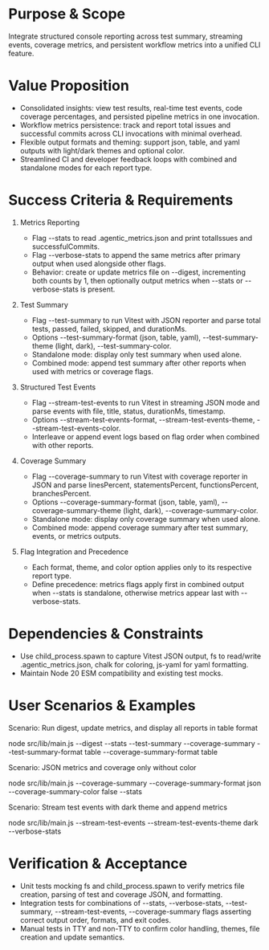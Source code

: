 # Purpose & Scope

Integrate structured console reporting across test summary, streaming events, coverage metrics, and persistent workflow metrics into a unified CLI feature.

# Value Proposition

- Consolidated insights: view test results, real-time test events, code coverage percentages, and persisted pipeline metrics in one invocation.
- Workflow metrics persistence: track and report total issues and successful commits across CLI invocations with minimal overhead.
- Flexible output formats and theming: support json, table, and yaml outputs with light/dark themes and optional color.
- Streamlined CI and developer feedback loops with combined and standalone modes for each report type.

# Success Criteria & Requirements

1. Metrics Reporting
   - Flag --stats to read .agentic_metrics.json and print totalIssues and successfulCommits.
   - Flag --verbose-stats to append the same metrics after primary output when used alongside other flags.
   - Behavior: create or update metrics file on --digest, incrementing both counts by 1, then optionally output metrics when --stats or --verbose-stats is present.

2. Test Summary
   - Flag --test-summary to run Vitest with JSON reporter and parse total tests, passed, failed, skipped, and durationMs.
   - Options --test-summary-format (json, table, yaml), --test-summary-theme (light, dark), --test-summary-color.
   - Standalone mode: display only test summary when used alone.
   - Combined mode: append test summary after other reports when used with metrics or coverage flags.

3. Structured Test Events
   - Flag --stream-test-events to run Vitest in streaming JSON mode and parse events with file, title, status, durationMs, timestamp.
   - Options --stream-test-events-format, --stream-test-events-theme, --stream-test-events-color.
   - Interleave or append event logs based on flag order when combined with other reports.

4. Coverage Summary
   - Flag --coverage-summary to run Vitest with coverage reporter in JSON and parse linesPercent, statementsPercent, functionsPercent, branchesPercent.
   - Options --coverage-summary-format (json, table, yaml), --coverage-summary-theme (light, dark), --coverage-summary-color.
   - Standalone mode: display only coverage summary when used alone.
   - Combined mode: append coverage summary after test summary, events, or metrics outputs.

5. Flag Integration and Precedence
   - Each format, theme, and color option applies only to its respective report type.
   - Define precedence: metrics flags apply first in combined output when --stats is standalone, otherwise metrics appear last with --verbose-stats.

# Dependencies & Constraints

- Use child_process.spawn to capture Vitest JSON output, fs to read/write .agentic_metrics.json, chalk for coloring, js-yaml for yaml formatting.
- Maintain Node 20 ESM compatibility and existing test mocks.

# User Scenarios & Examples

Scenario: Run digest, update metrics, and display all reports in table format

  node src/lib/main.js --digest --stats --test-summary --coverage-summary --test-summary-format table --coverage-summary-format table

Scenario: JSON metrics and coverage only without color

  node src/lib/main.js --coverage-summary --coverage-summary-format json --coverage-summary-color false --stats

Scenario: Stream test events with dark theme and append metrics

  node src/lib/main.js --stream-test-events --stream-test-events-theme dark --verbose-stats

# Verification & Acceptance

- Unit tests mocking fs and child_process.spawn to verify metrics file creation, parsing of test and coverage JSON, and formatting.
- Integration tests for combinations of --stats, --verbose-stats, --test-summary, --stream-test-events, --coverage-summary flags asserting correct output order, formats, and exit codes.
- Manual tests in TTY and non-TTY to confirm color handling, themes, file creation and update semantics.